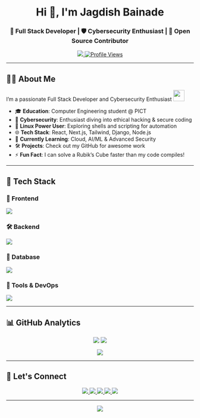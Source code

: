 <!-- Header Section -->
<h1 align="center">Hi 👋, I'm Jagdish Bainade</h1>
<h3 align="center">🚀 Full Stack Developer | 🛡️ Cybersecurity Enthusiast | 🤝 Open Source Contributor</h3>

<p align="center">
  <a href="https://portfolio-web-green-tau.vercel.app">
    <img src="https://img.shields.io/badge/🌐_Portfolio-000000?style=for-the-badge&logo=vercel&logoColor=white" />
  </a>
  <a href="https://github.com/Jagdish1123">
    <img src="https://komarev.com/ghpvc/?username=Jagdish1123&style=for-the-badge&color=blue" alt="Profile Views" />
  </a>
</p>



---

## 👨‍💻 About Me

I’m a passionate Full Stack Developer and Cybersecurity Enthusiast <img src="https://media.giphy.com/media/WUlplcMpOCEmTGBtBW/giphy.gif" width="30">  
- 🎓 **Education**: Computer Engineering student @ PICT  
- 🔐 **Cybersecurity**: Enthusiast diving into ethical hacking & secure coding  
- 🐧 **Linux Power User**: Exploring shells and scripting for automation  
- 🌐 **Tech Stack**: React, Next.js, Tailwind, Django, Node.js  
- 🌱 **Currently Learning**: Cloud, AI/ML & Advanced Security  
- 🛠️ **Projects**: Check out my GitHub for awesome work  
- ⚡ **Fun Fact**: I can solve a Rubik’s Cube faster than my code compiles!

---
## 🧠 Tech Stack

### 🚀 Frontend
<p>
  <img src="https://skillicons.dev/icons?i=html,css,js,react,next,tailwind,threejs" />
</p>

### 🛠 Backend
<p>
  <img src="https://skillicons.dev/icons?i=python,django,nodejs,express" />
</p>

### 💾 Database
<p>
  <img src="https://skillicons.dev/icons?i=mysql,mongodb" />
</p>

### 🧰 Tools & DevOps
<p>
  <img src="https://skillicons.dev/icons?i=linux,bash,git,github,vercel,postman" />
</p>

---

## 📊 GitHub Analytics

<p align="center">
  <img src="https://github-readme-stats.vercel.app/api?username=Jagdish1123&show_icons=true&theme=radical" />
  <img src="https://github-readme-stats.vercel.app/api/top-langs/?username=Jagdish1123&layout=compact&theme=radical" />
</p>

<p align="center">
  <img src="https://github-readme-streak-stats.herokuapp.com/?user=Jagdish1123&theme=radical" />
</p>

---
## 🤝 Let's Connect

<p align="center">

  <a href="https://portfolio-web-green-tau.vercel.app">
    <img src="https://img.shields.io/badge/🌐_Portfolio-000000?style=for-the-badge&logo=vercel&logoColor=white" />
  </a>
  <a href="https://linkedin.com/in/jagdishbainade">
    <img src="https://img.shields.io/badge/LinkedIn-0A66C2?style=for-the-badge&logo=linkedin&logoColor=white" />
  </a>
  <a href="mailto:jagdishbainade01@gmail.com">
    <img src="https://img.shields.io/badge/Gmail-D14836?style=for-the-badge&logo=gmail&logoColor=white" />
  </a>
  <a href="https://leetcode.com/u/jagdish_22/">
    <img src="https://img.shields.io/badge/LeetCode-FFA116?style=for-the-badge&logo=leetcode&logoColor=black" />
  </a>
  <a href="https://www.codechef.com/users/jagdish_2003">
    <img src="https://img.shields.io/badge/CodeChef-5B4638?style=for-the-badge&logo=codechef&logoColor=white" />
  </a>
</p>

---
<p align="center">
  <img src="https://readme-typing-svg.herokuapp.com?font=Fira+Code&duration=3000&pause=1000&color=00C9A7&center=true&vCenter=true&multiline=true&width=600&lines=Keep+Pushing+Code+🚀;Break+Things+%26+Fix+Them+%F0%9F%9B%A0%EF%B8%8F;Build+What+Matters+%F0%9F%92%BB" />
</p>
